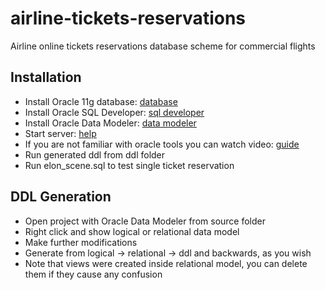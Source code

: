 # airline-tickets-reservations
Airline online tickets reservations database scheme for commercial flights

## Installation
* Install Oracle 11g database: [database](http://www.oracle.com/technetwork/database/database-technologies/express-edition/downloads/index.html)
* Install Oracle SQL Developer: [sql developer](http://www.oracle.com/technetwork/developer-tools/sql-developer/downloads/index.html)
* Install Oracle Data Modeler: [data modeler](http://www.oracle.com/technetwork/developer-tools/datamodeler/overview/index.html)
* Start server: [help](https://stackoverflow.com/questions/13892261/get-started-link-does-not-work-in-oracle-11g-server)
* If you are not familiar with oracle tools you can watch video: [guide](https://www.youtube.com/watch?v=Fr4pPlZnbFI)
* Run generated ddl from ddl folder
* Run elon_scene.sql to test single ticket reservation

## DDL Generation
* Open project with Oracle Data Modeler from source folder
* Right click and show logical or relational data model
* Make further modifications
* Generate from logical -> relational -> ddl and backwards, as you wish
* Note that views were created inside relational model, you can delete them if they cause any confusion
